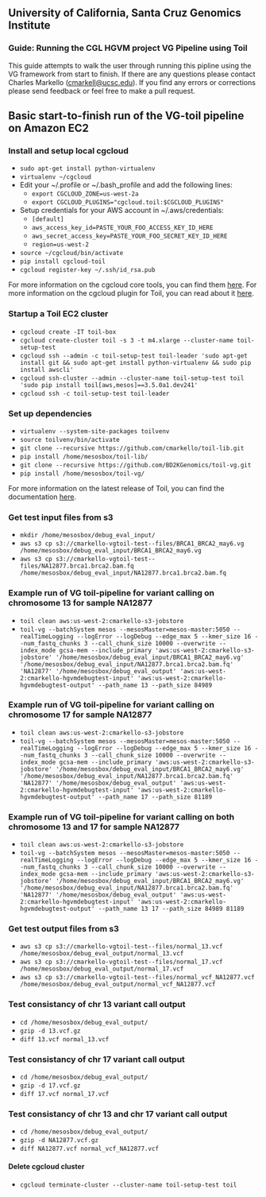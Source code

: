 ## University of California, Santa Cruz Genomics Institute
### Guide: Running the CGL HGVM project VG Pipeline using Toil

This guide attempts to walk the user through running this pipline using the VG framework from start to finish.
If there are any questions please contact Charles Markello (cmarkell@ucsc.edu). If you find any errors or corrections please
send feedback or feel free to make a pull request. 

## Basic start-to-finish run of the VG-toil pipeline on Amazon EC2

### Install and setup local cgcloud

* `sudo apt-get install python-virtualenv`
* `virtualenv ~/cgcloud`
* Edit your ~/.profile or ~/.bash_profile and add the following lines:
    * `export CGCLOUD_ZONE=us-west-2a`
    * `export CGCLOUD_PLUGINS="cgcloud.toil:$CGCLOUD_PLUGINS"`
* Setup credentials for your AWS account in ~/.aws/credentials:
    * `[default]`
    * `aws_access_key_id=PASTE_YOUR_FOO_ACCESS_KEY_ID_HERE`
    * `aws_secret_access_key=PASTE_YOUR_FOO_SECRET_KEY_ID_HERE`
    * `region=us-west-2`
* `source ~/cgcloud/bin/activate`
* `pip install cgcloud-toil`
* `cgcloud register-key ~/.ssh/id_rsa.pub`

For more information on the cgcloud core tools, you can find them [here](https://github.com/BD2KGenomics/cgcloud/blob/master/README.md).
For more information on the cgcloud plugin for Toil, you can read about it [here](https://github.com/BD2KGenomics/cgcloud/blob/master/toil/README.rst).

### Startup a Toil EC2 cluster

- `cgcloud create -IT toil-box`
- `cgcloud create-cluster toil -s 3 -t m4.xlarge --cluster-name toil-setup-test`
- `cgcloud ssh --admin -c toil-setup-test toil-leader 'sudo apt-get install git && sudo apt-get install python-virtualenv && sudo pip install awscli'`
- `cgcloud ssh-cluster --admin --cluster-name toil-setup-test toil 'sudo pip install toil[aws,mesos]==3.5.0a1.dev241'`
- `cgcloud ssh -c toil-setup-test toil-leader`

### Set up dependencies

- `virtualenv --system-site-packages toilvenv`
- `source toilvenv/bin/activate`
- `git clone --recursive https://github.com/cmarkello/toil-lib.git`
- `pip install /home/mesosbox/toil-lib/`
- `git clone --recursive https://github.com/BD2KGenomics/toil-vg.git`
- `pip install /home/mesosbox/toil-vg/`

For more information on the latest release of Toil, you can find the documentation [here](http://toil.readthedocs.io/en/latest/).

### Get test input files from s3

- `mkdir /home/mesosbox/debug_eval_input/`
- `aws s3 cp s3://cmarkello-vgtoil-test--files/BRCA1_BRCA2_may6.vg /home/mesosbox/debug_eval_input/BRCA1_BRCA2_may6.vg`
- `aws s3 cp s3://cmarkello-vgtoil-test--files/NA12877.brca1.brca2.bam.fq /home/mesosbox/debug_eval_input/NA12877.brca1.brca2.bam.fq`

### Example run of VG toil-pipeline for variant calling on chromosome 13 for sample NA12877

- `toil clean aws:us-west-2:cmarkello-s3-jobstore`
- `toil-vg --batchSystem mesos --mesosMaster=mesos-master:5050 --realTimeLogging --logError --logDebug --edge_max 5 --kmer_size 16 --num_fastq_chunks 3 --call_chunk_size 10000 --overwrite --index_mode gcsa-mem --include_primary 'aws:us-west-2:cmarkello-s3-jobstore' '/home/mesosbox/debug_eval_input/BRCA1_BRCA2_may6.vg' '/home/mesosbox/debug_eval_input/NA12877.brca1.brca2.bam.fq' 'NA12877' '/home/mesosbox/debug_eval_output' 'aws:us-west-2:cmarkello-hgvmdebugtest-input' 'aws:us-west-2:cmarkello-hgvmdebugtest-output' --path_name 13 --path_size 84989`

### Example run of VG toil-pipeline for variant calling on chromosome 17 for sample NA12877

- `toil clean aws:us-west-2:cmarkello-s3-jobstore`
- `toil-vg --batchSystem mesos --mesosMaster=mesos-master:5050 --realTimeLogging --logError --logDebug --edge_max 5 --kmer_size 16 --num_fastq_chunks 3 --call_chunk_size 10000 --overwrite --index_mode gcsa-mem --include_primary 'aws:us-west-2:cmarkello-s3-jobstore' '/home/mesosbox/debug_eval_input/BRCA1_BRCA2_may6.vg' '/home/mesosbox/debug_eval_input/NA12877.brca1.brca2.bam.fq' 'NA12877' '/home/mesosbox/debug_eval_output' 'aws:us-west-2:cmarkello-hgvmdebugtest-input' 'aws:us-west-2:cmarkello-hgvmdebugtest-output' --path_name 17 --path_size 81189`

### Example run of VG toil-pipeline for variant calling on both chromosome 13 and 17 for sample NA12877

- `toil clean aws:us-west-2:cmarkello-s3-jobstore`
- `toil-vg --batchSystem mesos --mesosMaster=mesos-master:5050 --realTimeLogging --logError --logDebug --edge_max 5 --kmer_size 16 --num_fastq_chunks 3 --call_chunk_size 10000 --overwrite --index_mode gcsa-mem --include_primary 'aws:us-west-2:cmarkello-s3-jobstore' '/home/mesosbox/debug_eval_input/BRCA1_BRCA2_may6.vg' '/home/mesosbox/debug_eval_input/NA12877.brca1.brca2.bam.fq' 'NA12877' '/home/mesosbox/debug_eval_output' 'aws:us-west-2:cmarkello-hgvmdebugtest-input' 'aws:us-west-2:cmarkello-hgvmdebugtest-output' --path_name 13 17 --path_size 84989 81189`

### Get test output files from s3

- `aws s3 cp s3://cmarkello-vgtoil-test--files/normal_13.vcf /home/mesosbox/debug_eval_output/normal_13.vcf`
- `aws s3 cp s3://cmarkello-vgtoil-test--files/normal_17.vcf /home/mesosbox/debug_eval_output/normal_17.vcf`
- `aws s3 cp s3://cmarkello-vgtoil-test--files/normal_vcf_NA12877.vcf /home/mesosbox/debug_eval_output/normal_vcf_NA12877.vcf`

### Test consistancy of chr 13 variant call output

- `cd /home/mesosbox/debug_eval_output/`
- `gzip -d 13.vcf.gz`
- `diff 13.vcf normal_13.vcf`

### Test consistancy of chr 17 variant call output

- `cd /home/mesosbox/debug_eval_output/`
- `gzip -d 17.vcf.gz`
- `diff 17.vcf normal_17.vcf`

### Test consistancy of chr 13 and chr 17 variant call output

- `cd /home/mesosbox/debug_eval_output/`
- `gzip -d NA12877.vcf.gz`
- `diff NA12877.vcf normal_vcf_NA12877.vcf`

#### Delete cgcloud cluster

- `cgcloud terminate-cluster --cluster-name toil-setup-test toil`
